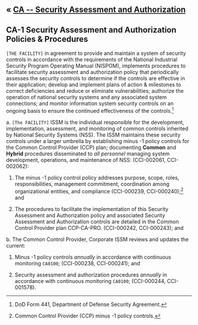 &laquo; [CA -- Security Assessment and Authorization](../index.md)
---
## CA-1 Security Assessment and Authorization Policies & Procedures
`[THE FACILITY]` in agreement to provide and maintain a system of security controls in accordance with the requirements of the National Industrial Security Program Operating Manual (NISPOM), implements procedures to facilitate security assessment and authorization policy that periodically assesses the security controls to determine if the controls are effective in their application; develop and implement plans of action & milestones to correct deficiencies and reduce or eliminate vulnerabilities; authorize the operation of national security systems and any associated system connections; and monitor information system security controls on an ongoing basis to ensure the continued effectiveness of the controls.[^1]

a. `[The FACILITY]` ISSM is the individual responsible for the development, implementation, assessment, and monitoring of common controls inherited by National Security Systems (NSS). The ISSM maintains these security controls under a larger umbrella by establishing minus -1 policy controls for the Common Control Provider (CCP) plan; documenting **Common** and **Hybrid** procedures disseminated to *all personnel* managing system development, operations, and maintenance of NSS: (CCI-002061, CCI-002062):

1. The minus -1 policy control policy addresses purpose, scope, roles, responsibilities, management commitment, coordination among organizational entities, and compliance (CCI-000239, CCI-000240);[^2] and

2. The procedures to facilitate the implementation of this Security Assessment and Authorization policy and associated Security Assessment and Authorization controls are detailed in the Common Control Provider plan CCP-CA-PRO. (CCI-000242, CCI-000243); and

b. The Common Control Provider, Corporate ISSM reviews and updates the current:

1. Minus -1 policy controls *annually* in accordance with continuous monitoring `CA0100`;  (CCI-000238, CCI-000241); and

2. Security assessment and authorization procedures *annually* in accordance with continuous monitoring `CA0100`; (CCI-000244, CCI-001578).


[^1]: DoD Form 441, Department of Defense Security Agreement.
[^2]: Common Control Provider (CCP) minus -1 policy controls.
